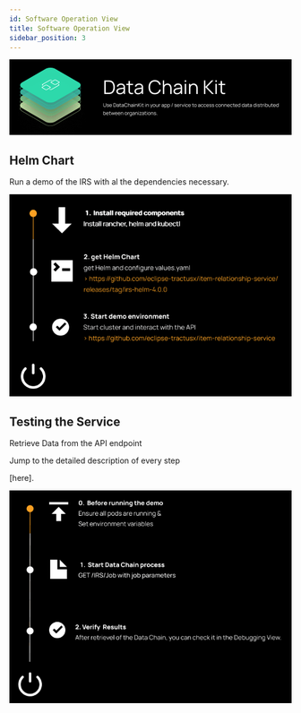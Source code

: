 ```yaml
---
id: Software Operation View
title: Software Operation View
sidebar_position: 3
---
```


![Datachain kit banner](../../../static/img/doc-datachain_header-minified.png)

## Helm Chart

Run a demo of the IRS with al the dependencies necessary.

![Helm chart diagram](../../../static/img/helm_chart-minified.png)

## Testing the Service

Retrieve Data from the API endpoint

Jump to the detailed description of every step

[here].

![Testing services diagram](../../../static/img/testing_service-minified.png)
